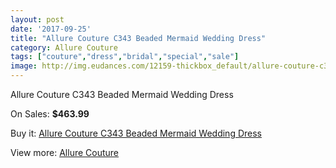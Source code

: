 ```yaml
---
layout: post
date: '2017-09-25'
title: "Allure Couture C343 Beaded Mermaid Wedding Dress"
category: Allure Couture
tags: ["couture","dress","bridal","special","sale"]
image: http://img.eudances.com/12159-thickbox_default/allure-couture-c343-beaded-mermaid-wedding-dress.jpg
---
```

Allure Couture C343 Beaded Mermaid Wedding Dress

On Sales: **$463.99**
<a href="https://www.eudances.com/en/allure-couture/3796-allure-couture-c343-beaded-mermaid-wedding-dress.html"><amp-img layout="responsive" width="600" height="600" src="//img.eudances.com/12159-thickbox_default/allure-couture-c343-beaded-mermaid-wedding-dress.jpg" alt="Allure Couture C343 Beaded Mermaid Wedding Dress 0" /></a>
<a href="https://www.eudances.com/en/allure-couture/3796-allure-couture-c343-beaded-mermaid-wedding-dress.html"><amp-img layout="responsive" width="600" height="600" src="//img.eudances.com/12163-thickbox_default/allure-couture-c343-beaded-mermaid-wedding-dress.jpg" alt="Allure Couture C343 Beaded Mermaid Wedding Dress 1" /></a>
<a href="https://www.eudances.com/en/allure-couture/3796-allure-couture-c343-beaded-mermaid-wedding-dress.html"><amp-img layout="responsive" width="600" height="600" src="//img.eudances.com/12162-thickbox_default/allure-couture-c343-beaded-mermaid-wedding-dress.jpg" alt="Allure Couture C343 Beaded Mermaid Wedding Dress 2" /></a>
<a href="https://www.eudances.com/en/allure-couture/3796-allure-couture-c343-beaded-mermaid-wedding-dress.html"><amp-img layout="responsive" width="600" height="600" src="//img.eudances.com/12161-thickbox_default/allure-couture-c343-beaded-mermaid-wedding-dress.jpg" alt="Allure Couture C343 Beaded Mermaid Wedding Dress 3" /></a>
<a href="https://www.eudances.com/en/allure-couture/3796-allure-couture-c343-beaded-mermaid-wedding-dress.html"><amp-img layout="responsive" width="600" height="600" src="//img.eudances.com/12160-thickbox_default/allure-couture-c343-beaded-mermaid-wedding-dress.jpg" alt="Allure Couture C343 Beaded Mermaid Wedding Dress 4" /></a>

Buy it: [Allure Couture C343 Beaded Mermaid Wedding Dress](https://www.eudances.com/en/allure-couture/3796-allure-couture-c343-beaded-mermaid-wedding-dress.html "Allure Couture C343 Beaded Mermaid Wedding Dress")

View more: [Allure Couture](https://www.eudances.com/en/37-allure-couture "Allure Couture")